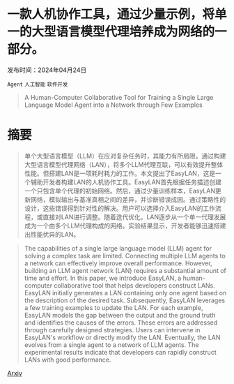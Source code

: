 # 一款人机协作工具，通过少量示例，将单一的大型语言模型代理培养成为网络的一部分。

发布时间：2024年04月24日

`Agent` `人工智能` `软件开发`

> A Human-Computer Collaborative Tool for Training a Single Large Language Model Agent into a Network through Few Examples

# 摘要

> 单个大型语言模型（LLM）在应对复杂任务时，其能力有所局限。通过构建大型语言模型代理网络（LAN），将多个LLM代理互联，可以有效提升整体性能。但搭建LAN是一项耗时耗力的工作。本文提出了EasyLAN，这是一个辅助开发者构建LAN的人机协作工具。EasyLAN首先根据任务描述创建一个只包含单个代理的初始网络。然后，通过少量训练样本，EasyLAN更新网络，模拟输出与基准真相之间的差异，并诊断错误成因。通过策略性的设计，这些错误得到针对性的解决。用户可以选择介入EasyLAN的工作流程，或直接对LAN进行调整。随着迭代优化，LAN逐步从一个单一代理发展成为一个由多个LLM代理构成的网络。实验结果显示，开发者能够迅速搭建出性能优异的LAN。

> The capabilities of a single large language model (LLM) agent for solving a complex task are limited. Connecting multiple LLM agents to a network can effectively improve overall performance. However, building an LLM agent network (LAN) requires a substantial amount of time and effort. In this paper, we introduce EasyLAN, a human-computer collaborative tool that helps developers construct LANs. EasyLAN initially generates a LAN containing only one agent based on the description of the desired task. Subsequently, EasyLAN leverages a few training examples to update the LAN. For each example, EasyLAN models the gap between the output and the ground truth and identifies the causes of the errors. These errors are addressed through carefully designed strategies. Users can intervene in EasyLAN's workflow or directly modify the LAN. Eventually, the LAN evolves from a single agent to a network of LLM agents. The experimental results indicate that developers can rapidly construct LANs with good performance.

[Arxiv](https://arxiv.org/abs/2404.15974)